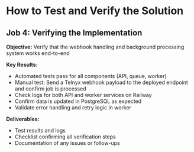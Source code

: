 # How to Test and Verify the Solution

## Job 4: Verifying the Implementation

**Objective:**
Verify that the webhook handling and background processing system works end-to-end

**Key Results:**

- Automated tests pass for all components (API, queue, worker)
- Manual test: Send a Telnyx webhook payload to the deployed endpoint and confirm job is processed
- Check logs for both API and worker services on Railway
- Confirm data is updated in PostgreSQL as expected
- Validate error handling and retry logic in worker

**Deliverables:**

- Test results and logs
- Checklist confirming all verification steps
- Documentation of any issues or follow-ups
